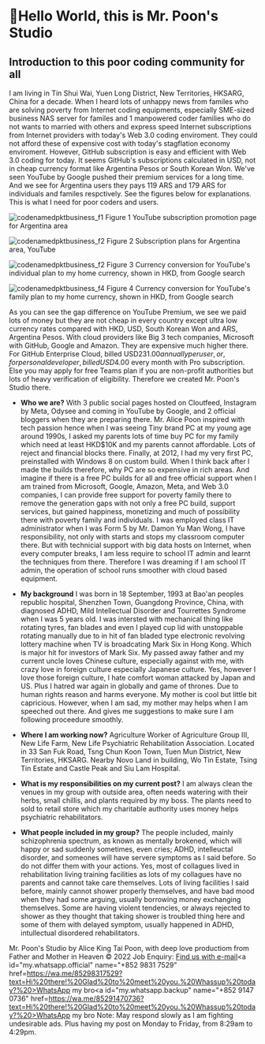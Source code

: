 # 👋Hello World, this is Mr. Poon's Studio

## Introduction to this poor coding community for all

I am living in Tin Shui Wai, Yuen Long District, New Territories, HKSARG, China for a decade. When I heard lots of unhappy news from familes who are solving poverty from Internet coding equipments, especially SME-sized business NAS server for familes and 1 manpowered coder families who do not wants to married with others and express speed Internet subscriptions from Internet providers with today's Web 3.0 coding enviroment. They could not afford these of expensive cost with today's stagflation economy enviroment.
However, GitHub subscription is easy and efficient with Web 3.0 coding for today. It seems GitHub's subscriptions calculated in USD, not in cheap currency format like Argentina Pesos or South Korean Won.
We've seen YouTube by Google pushed their premium services for a long time. And we see for Argentina users they pays 119 ARS and 179 ARS for individuals and familes respctively. See the figures below for explanations. This is what I need for poor coders and users.

<!-- MPS_INTROPAGE:BEGIN FIGURE SECTION -->
<div align="left">


![codenamedpktbusiness_f1](/bin/pictures/yt.promo.page.ars.jpg)
<p1>Figure 1 YouTube subscription promotion page for Argentina area </p1>

![codenamedpktbusiness_f2](/bin/pictures/yt.red.plans.ars.jpg)
<p2>Figure 2 Subscription plans for Argentina area, YouTube </p2>

![codenamedpktbusiness_f2](/bin/pictures/yt.red.individual.ars.hkd.jpg)
<p3>Figure 3 Currency conversion for YouTube's individual plan to my home currency, shown in HKD, from Google search </p3>

![codenamedpktbusiness_f4](/bin/pictures/yt.red.family.ars.hkd.jpg)
<p4>Figure 4 Currency conversion for YouTube's family plan to my home currency, shown in HKD, from Google search </p4>

</div>
<!-- MPS_INTROPAGE:END FIGURE SECTION -->

As you can see the gap difference on YouTube Premium, we see we paid lots of money but they are not cheap in every country except ultra low currency rates compared with HKD, USD, South Korean Won and ARS, Argentina Pesos. With cloud providers like Big 3 tech companies, Microsoft with GitHub, Google and Amazon.
They are expensive much higher there. For GitHub Enterprise Cloud, billed USD$231.00 annually per user, or, for personal developer, billed USD$4.00 every month with Pro subscription. Else you may apply for free Teams plan if you are non-profit authorities but lots of heavy verification of eligibility.
Therefore we created Mr. Poon's Studio there.

* __Who we are?__
With 3 public social pages hosted on Cloutfeed, Instagram by Meta, Odysee and coming in YouTube by Google, and 2 official bloggers when they are preparing there. Mr. Alice Poon inspired with tech passion hence when I was seeing Tiny brand PC at my young age around 1990s, I asked my parents lots of time buy PC for my family which need at least HKD$10K and my parents cannot affordable. Lots of reject and financial blocks there. Finally, at 2012, I had my very first PC, preinstalled with Windows 8 on custom build.
When I think back after I made the builds therefore, why PC are so expensive in rich areas. And imagine if there is a free PC builds for all and free official support when I am trained from Microsoft, Google, Amazon, Meta, and Web 3.0 companies, I can provide free support for poverty family there to remove the generation gaps with not only a free PC build, support services, but gained happiness, monetizing and much of possibility there with poverty family and individuals.
I was employed class IT administrator when I was Form 5 by Mr. Damon Yu Man Wong, I have responsibility, not only with starts and stops my classroom computer there. But with technicial support with big data hosts on Internet, when every computer breaks, I am less require to school IT admin and learnt the techniques from there. 
Therefore I was dreaming if I am school IT admin, the operation of school runs smoother with cloud based equipment.

* __My background__
I was born in 18 September, 1993 at Bao'an peoples republic hospital, Shenzhen Town, Guangdong Province, China, with diagnosed ADHD, Mild Intellectual Disorder and Tourrettes Syndrome when I was 5 years old.
I was intersted with mechanical thing like rotating tyres, fan blades and even I played cup lid with unstoppable rotating manually due to in hit of fan bladed type electronic revolving lottery machine when TV is broadcating Mark Six in Hong Kong. Which is major hit for investors of Mark Six.
My passed away father and my current uncle loves Chinese culture, especially against with me, with crazy love in foreign culture especially Japanese culture. Yes, however I love those foreign culture, I hate comfort woman attacked by Japan and US. Plus I hatred war again in globally and game of thrones. Due to human rights reason and harms everyone.
My mother is cool but little bit capricious. However, when I am sad, my mother may helps when I am speeched out there. And gives me suggestions to make sure I am following proceedure smoothly.

* __Where I am working now?__
Agriculture Worker of Agriculture Group III, New Life Farm, New Life Psychiatric Rehabilitation Association. Located in 33 San Fuk Road, Tsng Chun Koon Town, Tuen Mun District, New Territories, HKSARG. Nearby Novo Land in building, Wo Tin Estate, Tsing Tin Estate and Castle Peak and Siu Lam Hospital.

* __What is my responsibilities on my current post?__
I am always clean the venues in my group with outside area, often needs watering with their herbs, small chillis, and plants required by my boss. The plants need to sold to retail store which my charitable authority uses money helps psychiatric rehabilitators.

* __What people included in my group?__
The people included, mainly schizophrenia spectrum, as known as mentally brokened, which will happy or sad suddenly sometimes, even cries; ADHD, intelleuctal disorder, and someones will have servere symptoms as I said before. So do not differ them with your actions. Yes, most of collagues lived in rehabilitation living training facilities as lots of my collagues have no parents and cannot take care themselves. Lots of living facilities I said before, mainly cannot shower properly themselves, and have bad mood when they had some arguing, usually borrowing money exchanging themselves.
Some are having violent tendencies, or always rejected to shower as they thought that taking shower is troubled thing here and some of them with delayed symptom, usually happened in ADHD, intullectual disordered rehabilitators.

<p0 id=copyright>Mr. Poon's Studio by Alice King Tai Poon, with deep love productiom from Father and Mother in Heaven © 2022 </p0>
<p2 id=contact>Job Enquiry: <p2a><a id="my.email" name="pkt_1" href="mailto:pkt_1@yahoo.com.hk">Find us with e-mail</a></p2a><p2b><a id="my.whatsapp.official" name="+852 9831 7529" href=https://wa.me/85298317529?text=Hi%20there!%20Glad%20to%20meet%20you.%20Whassup%20today?%20>WhatsApp my bro</a></p2b><p2c><a id="my.whatsapp.backup" name="+852 9147 0736" href=https://wa.me/85291470736?text=Hi%20there!%20Glad%20to%20meet%20you.%20Whassup%20today?%20>WhatsApp my bro</a></p2c></p2>
<p2 id=contact.disclaimer>Note: May respond slowly as I am fighting undesirable ads. Plus having my post on Monday to Friday, from 8:29am to 4:29pm.</p2>